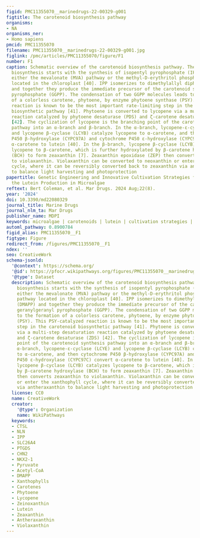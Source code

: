 ```yaml
---
figid: PMC11355070__marinedrugs-22-00329-g001
figtitle: The carotenoid biosynthesis pathway
organisms:
- NA
organisms_ner:
- Homo sapiens
pmcid: PMC11355070
filename: PMC11355070__marinedrugs-22-00329-g001.jpg
figlink: /pmc/articles/PMC11355070/figure/F1
number: F1
caption: Schematic overview of the carotenoid biosynthesis pathway. The carotenoid
  biosynthesis starts with the synthesis of isopentyl pyrophosphate (IPP) through
  either the mevalonate (MVA) pathway or the methyl-D-erythritol phosphate (MEP) pathway
  located in the chloroplast [40]. IPP isomerizes to dimethylallyl diphosphate (DMAPP)
  and together they produce the immediate precursor of the carotenoid synthesis, geranylgeranyl
  pyrophosphate (GGPP). The condensation of two GGPP molecules leads to the formation
  of a colorless carotene, phytoene, by enzyme phytoene synthase (PSY). This PSY-catalyzed
  reaction is known to be the most important rate-limiting step in the carotenoid
  biosynthetic pathway [41]. Phytoene is converted to lycopene via a multi-step desaturation
  reaction catalyzed by phytoene desaturase (PDS) and ζ-carotene desaturase (ZDS)
  [42]. The cyclization of lycopene is the branching point of the carotenoid synthesis
  pathway into an α-branch and β-branch. In the α-branch, lycopene-ε-cyclase (LCYE)
  and lycopene β-cyclase (LCYB) catalyze lycopene to α-carotene, and then cytochrome
  P450 β-hydroxylase (CYPC97A) and cytochrome P450 ε-hydroxylase (CYPC97C) convert
  α-carotene to lutein [40]. In the β-branch, lycopene β-cyclase (LCYB) catalyzes
  lycopene to β-carotene, which is further hydroxylated by β-carotene hydroxylase
  (BCH) to form zeaxanthin [7]. Zeaxanthin epoxidase (ZEP) then converts zeaxanthin
  to violaxanthin. Violaxanthin can be converted to neoxanthin or enter the xanthophyll
  cycle, where it can be reversibly converted back to zeaxanthin via antheraxanthin
  to balance light harvesting and photoprotection
papertitle: Genetic Engineering and Innovative Cultivation Strategies for Enhancing
  the Lutein Production in Microalgae
reftext: Bert Coleman, et al. Mar Drugs. 2024 Aug;22(8).
year: '2024'
doi: 10.3390/md22080329
journal_title: Marine Drugs
journal_nlm_ta: Mar Drugs
publisher_name: MDPI
keywords: microalgae | carotenoids | lutein | cultivation strategies | genetic engineering
automl_pathway: 0.8900784
figid_alias: PMC11355070__F1
figtype: Figure
redirect_from: /figures/PMC11355070__F1
ndex: ''
seo: CreativeWork
schema-jsonld:
  '@context': https://schema.org/
  '@id': https://pfocr.wikipathways.org/figures/PMC11355070__marinedrugs-22-00329-g001.html
  '@type': Dataset
  description: Schematic overview of the carotenoid biosynthesis pathway. The carotenoid
    biosynthesis starts with the synthesis of isopentyl pyrophosphate (IPP) through
    either the mevalonate (MVA) pathway or the methyl-D-erythritol phosphate (MEP)
    pathway located in the chloroplast [40]. IPP isomerizes to dimethylallyl diphosphate
    (DMAPP) and together they produce the immediate precursor of the carotenoid synthesis,
    geranylgeranyl pyrophosphate (GGPP). The condensation of two GGPP molecules leads
    to the formation of a colorless carotene, phytoene, by enzyme phytoene synthase
    (PSY). This PSY-catalyzed reaction is known to be the most important rate-limiting
    step in the carotenoid biosynthetic pathway [41]. Phytoene is converted to lycopene
    via a multi-step desaturation reaction catalyzed by phytoene desaturase (PDS)
    and ζ-carotene desaturase (ZDS) [42]. The cyclization of lycopene is the branching
    point of the carotenoid synthesis pathway into an α-branch and β-branch. In the
    α-branch, lycopene-ε-cyclase (LCYE) and lycopene β-cyclase (LCYB) catalyze lycopene
    to α-carotene, and then cytochrome P450 β-hydroxylase (CYPC97A) and cytochrome
    P450 ε-hydroxylase (CYPC97C) convert α-carotene to lutein [40]. In the β-branch,
    lycopene β-cyclase (LCYB) catalyzes lycopene to β-carotene, which is further hydroxylated
    by β-carotene hydroxylase (BCH) to form zeaxanthin [7]. Zeaxanthin epoxidase (ZEP)
    then converts zeaxanthin to violaxanthin. Violaxanthin can be converted to neoxanthin
    or enter the xanthophyll cycle, where it can be reversibly converted back to zeaxanthin
    via antheraxanthin to balance light harvesting and photoprotection
  license: CC0
  name: CreativeWork
  creator:
    '@type': Organization
    name: WikiPathways
  keywords:
  - CTSL
  - NLN
  - IPP
  - SLC26A4
  - PTGDS
  - CHN2
  - NKX2-1
  - Pyruvate
  - Acetyl-CoA
  - DMAPP
  - Xanthophylls
  - Carotenes
  - Phytoene
  - Lycopene
  - Zeinoxanthin
  - Lutein
  - Zeaxanthin
  - Antheraxanthin
  - Violaxanthin
---
```


